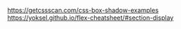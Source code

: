 https://getcssscan.com/css-box-shadow-examples
https://yoksel.github.io/flex-cheatsheet/#section-display